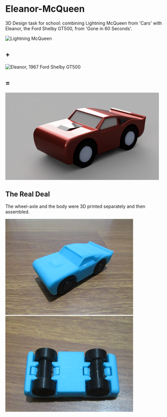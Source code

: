 # Eleanor-McQueen
3D Design task for school: combining Lightning McQueen from 'Cars' with Eleanor, the Ford Shelby GT500, from 'Gone in 60 Seconds'.

<div height="100">
  <img alt="Lightning McQueen" src="https://upload.wikimedia.org/wikipedia/en/thumb/8/82/Lightning_McQueen.png/220px-Lightning_McQueen.png">
  <h2>+</h2>
  <img alt="Eleanor, 1967 Ford Shelby GT500" src="https://upload.wikimedia.org/wikipedia/commons/thumb/f/f6/1967_Ford_Mustang_Shelby_GT-500_Eleanor.jpg/280px-1967_Ford_Mustang_Shelby_GT-500_Eleanor.jpg">
  <h2>=</h2>
  <img alt="Render of final product" src="https://github.com/NoahLobbe/Eleanor-McQueen/blob/6846e4f1a7631a137385426fb9ac0a2351d3356d/Cloud%20render-Eleanor%20McQueen-cropped.png"> 
</div>



## The Real Deal
The wheel-axle and the body were 3D printed separately and then assembled.

<img alt="Isometric view" src="https://github.com/NoahLobbe/Eleanor-McQueen/blob/596fbea87e782323d0a6017aad583d2422696efb/Eleanor%20McQueen-printed-isometric.JPG" height="300"/> <img alt="Underside view" src="https://github.com/NoahLobbe/Eleanor-McQueen/blob/596fbea87e782323d0a6017aad583d2422696efb/Eleanor%20McQueen-printed-underside.JPG" height="300" />
